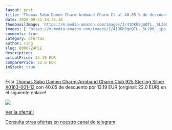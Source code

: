 ```yaml
---
layout: post
title: 'Thomas Sabo Damen Charm-Armband Charm Cl al 40.05 % de descuento'
date: 2020-09-21 14:35:34
thumbnailImage: 'https://m.media-amazon.com/images/I/41DKh5guQTL._SL200_.jpg'
images: [ 'https://m.media-amazon.com/images/I/41DKh5guQTL._SL200_.jpg' ]
comments: true
category: ofertas
author: ring
slug: B0067Z4PEE
description:
actualPrice: 13.19 EUR
comparePrice: 22.0 EUR
inStock: true
---
```


Está [Thomas Sabo Damen Charm-Armband Charm Club 925 Sterling Silber X0163-001-12](https://www.amazon.com/dp/B0067Z4PEE/?tag=redken08-20) con 40.05 de descuento por 13.19 EUR (original: 22.0 EUR) en el siguiente enlace!

[![](https://m.media-amazon.com/images/I/41DKh5guQTL._SL200_.jpg)](https://www.amazon.com/dp/B0067Z4PEE/?tag=redken08-20)

[Ver la oferta!!](https://www.amazon.com/dp/B0067Z4PEE/?tag=redken08-20)

[Consulta otras ofertas en nuestro canal de telegram](https://t.me/s/ofertas25)
